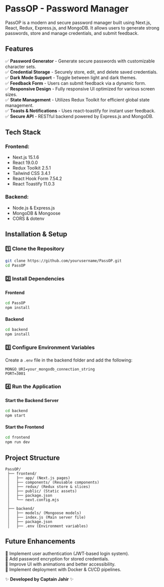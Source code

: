 # PassOP - Password Manager

PassOP is a modern and secure password manager built using Next.js, React, Redux, Express.js, and MongoDB. It allows users to generate strong passwords, store and manage credentials, and submit feedback.

## Features

✅ **Password Generator** - Generate secure passwords with customizable character sets.\
✅ **Credential Storage** - Securely store, edit, and delete saved credentials.\
✅ **Dark Mode Support** - Toggle between light and dark themes.\
✅ **Feedback Form** - Users can submit feedback via a dynamic form.\
✅ **Responsive Design** - Fully responsive UI optimized for various screen sizes.\
✅ **State Management** - Utilizes Redux Toolkit for efficient global state management.\
✅ **Toasts & Notifications** - Uses react-toastify for instant user feedback.\
✅ **Secure API** - RESTful backend powered by Express.js and MongoDB.

## Tech Stack

### **Frontend:**

- Next.js 15.1.6
- React 19.0.0
- Redux Toolkit 2.5.1
- Tailwind CSS 3.4.1
- React Hook Form 7.54.2
- React Toastify 11.0.3

### **Backend:**

- Node.js & Express.js
- MongoDB & Mongoose
- CORS & dotenv

## Installation & Setup

### 1️⃣ Clone the Repository

```sh
git clone https://github.com/yourusername/PassOP.git
cd PassOP
```

### 2️⃣ Install Dependencies

#### Frontend

```sh
cd PassOP
npm install
```

#### Backend

```sh
cd backend
npm install
```

### 3️⃣ Configure Environment Variables

Create a `.env` file in the backend folder and add the following:

```
MONGO_URI=your_mongodb_connection_string
PORT=3001
```

### 4️⃣ Run the Application

#### Start the Backend Server

```sh
cd backend
npm start
```

#### Start the Frontend

```sh
cd frontend
npm run dev
```

## Project Structure

```
PassOP/
 ├── frontend/
 │   ├── app/ (Next.js pages)
 │   ├── components/ (Reusable components)
 │   ├── redux/ (Redux store & slices)
 │   ├── public/ (Static assets)
 │   ├── package.json
 │   └── next.config.mjs
 │
 ├── backend/
 │   ├── models/ (Mongoose models)
 │   ├── index.js (Main server file)
 │   ├── package.json
 │   ├── .env (Environment variables)
```

## Future Enhancements

🚀 Implement user authentication (JWT-based login system).\
🚀 Add password encryption for stored credentials.\
🚀 Improve UI with animations and better accessibility.\
🚀 Implement deployment with Docker & CI/CD pipelines.

✨ **Developed by Captain Jahir** ✨

